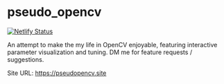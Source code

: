 # pseudo_opencv
[![Netlify Status](https://api.netlify.com/api/v1/badges/0b7bd375-8071-4414-80fb-73c3d600177a/deploy-status)](https://app.netlify.com/sites/pseudopencv/deploys)

An attempt to make the my life in OpenCV enjoyable, featuring interactive parameter visualization and tuning.
DM me for feature requests / suggestions.

Site URL: <https://pseudopencv.site>

